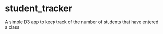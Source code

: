 student_tracker
===============

A simple D3 app to keep track of the number of students that have entered a class
